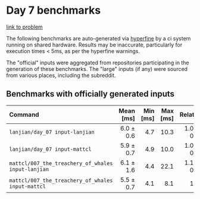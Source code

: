 # Day 7 benchmarks

[link to problem](http://adventofcode.com/2021/day/7)

The following benchmarks are auto-generated via [hyperfine](https://github.com/sharkdp/hyperfine) by a ci system running on shared hardware. Results may be inaccurate, particularly for execution times < 5ms, as per the hyperfine warnings.

The "official" inputs were aggregated from repositories participating in the generation of these benchmarks. The "large" inputs (if any) were sourced from various places, including the subreddit.

## Benchmarks with officially generated inputs
| Command | Mean [ms] | Min [ms] | Max [ms] | Relative |
|:---|---:|---:|---:|---:|
| `lanjian/day_07 input-lanjian` | 6.0 ± 0.6 | 4.7 | 10.3 | 1.09 ± 0.18 |
| `lanjian/day_07 input-mattcl` | 5.9 ± 0.7 | 4.9 | 10.0 | 1.08 ± 0.18 |
| `mattcl/007_the_treachery_of_whales input-lanjian` | 6.1 ± 1.6 | 4.4 | 22.1 | 1.11 ± 0.32 |
| `mattcl/007_the_treachery_of_whales input-mattcl` | 5.5 ± 0.7 | 4.1 | 8.1 | 1.00 |
